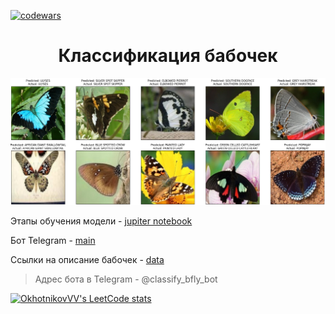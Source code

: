 [![codewars](https://www.codewars.com/users/OkhotnikovVV/badges/micro)](https://www.codewars.com/users/OkhotnikovVV) 
<h1 align="center">Классификация бабочек</h1>
<p align="center">
  <img src="https://github.com/OkhotnikovVV/butterfly/blob/master/public/Example.png?raw=true" alt="Результаты обученной модели"/>
</p>
<p>Этапы обучения модели - <a href="https://github.com/OkhotnikovVV/butterfly/blob/master/butterfly-classification-efficientnet-90.ipynb" target="_blank">jupiter notebook</a></p>
<p>Бот Telegram - <a href="https://github.com/OkhotnikovVV/butterfly/blob/master/main.py" target="_blank">main</a></p>
<p>Ссылки на описание бабочек - <a href="https://github.com/OkhotnikovVV/butterfly/blob/master/data.py" target="_blank">data</a></p>

> Адрес бота в Telegram - @classify_bfly_bot
> 
[![OkhotnikovVV's LeetCode stats](https://leetcode-stats-six.vercel.app/api?username=8_00)](https://github.com/8_00/leetcode-stats)